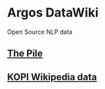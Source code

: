 # Argos DataWiki
Open Source NLP data

## [The Pile](https://pile.eleuther.ai/)

## [KOPI Wikipedia data](http://kopiwiki.dsd.sztaki.hu/)

